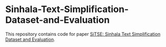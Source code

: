 # Sinhala-Text-Simplification-Dataset-and-Evaluation

This repository contains code for paper [SiTSE: Sinhala Text Simplification Dataset and Evaluation]().
